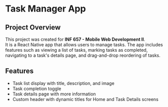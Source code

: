 # Task Manager App

## Project Overview
This project was created for **INF 657 - Mobile Web Development II**.  
It is a React Native app that allows users to manage tasks. The app includes features such as viewing a list of tasks, marking tasks as completed, navigating to a task's details page, and drag-and-drop reordering of tasks.

## Features
- Task list display with title, description, and image
- Task completion toggle
- Task details page with more information
- Custom header with dynamic titles for Home and Task Details screens